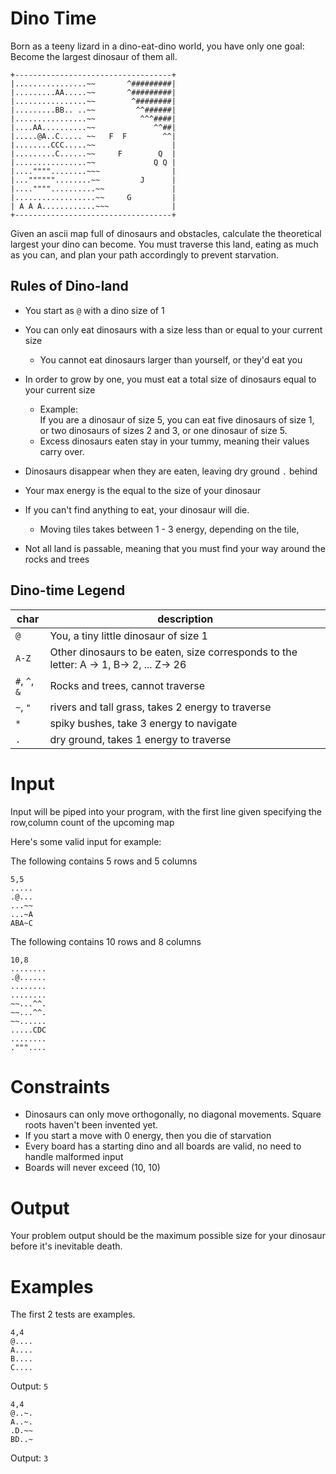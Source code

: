 # Dino Time

Born as a teeny lizard in a dino-eat-dino world, you have only one goal: Become the largest dinosaur of them all.

```
+-----------------------------------+
|................~~       ^#########|
|.........AA.....~~       ^#########|
|................~~        ^########|
|.........BB.. ..~~         ^^######|
|................~~          ^^^####|
|....AA..........~~             ^^##|
|.....@A..C..... ~~   F  F        ^^|
|........CCC.....~~                 |
|.........C......~~     F        Q  |
|................~~             Q Q |
|....""""........~~~                |
|...""""""........~~         J      |
|....""""..........~~               |
|..................~~     G         |
| A A A............~~~              |
+-----------------------------------+
```

Given an ascii map full of dinosaurs and obstacles, calculate the theoretical largest your dino can become. You must traverse this land, eating as much as you can, and plan your path accordingly to prevent starvation.

## Rules of Dino-land

- You start as `@` with a dino size of 1
- You can only eat dinosaurs with a size less than or equal to your current size
  - You cannot eat dinosaurs larger than yourself, or they'd eat you
- In order to grow by one, you must eat a total size of dinosaurs equal to your current size

  - Example: \
     If you are a dinosaur of size 5, you can eat five dinosaurs of size 1, or two dinosaurs of sizes 2 and 3, or one dinosaur of size 5.
  - Excess dinosaurs eaten stay in your tummy, meaning their values carry over.

- Dinosaurs disappear when they are eaten, leaving dry ground `.` behind
- Your max energy is the equal to the size of your dinosaur
- If you can't find anything to eat, your dinosaur will die.
  - Moving tiles takes between 1 - 3 energy, depending on the tile,
- Not all land is passable, meaning that you must find your way around the rocks and trees

## Dino-time Legend

| char          | description                                                                            |
| ------------- | -------------------------------------------------------------------------------------- |
| `@`           | You, a tiny little dinosaur of size 1                                                  |
| `A-Z`         | Other dinosaurs to be eaten, size corresponds to the letter: A -> 1, B-> 2, ... Z-> 26 |
| `#`, `^`, `&` | Rocks and trees, cannot traverse                                                       |
| `~`, `"`      | rivers and tall grass, takes 2 energy to traverse                                      |
| `*`           | spiky bushes, take 3 energy to navigate                                                |
| `.`           | dry ground, takes 1 energy to traverse                                                 |

# Input

Input will be piped into your program, with the first line given specifying the row,column count of the upcoming map

Here's some valid input for example:

The following contains 5 rows and 5 columns

```
5,5
.....
.@...
...~~
...~A
ABA~C
```

The following contains 10 rows and 8 columns

```
10,8
........
.@......
........
........
~~...^^.
~~...^^.
~~......
.....CDC
........
."""....
```

# Constraints

- Dinosaurs can only move orthogonally, no diagonal movements. Square roots haven't been invented yet.
- If you start a move with 0 energy, then you die of starvation
- Every board has a starting dino and all boards are valid, no need to handle malformed input
- Boards will never exceed (10, 10)

# Output

Your problem output should be the maximum possible size for your dinosaur before it's inevitable death.

# Examples

The first 2 tests are examples.

```
4,4
@....
A....
B....
C....
```

Output: `5`

```
4,4
@..~.
A..~.
.D.~~
BD..~
```

Output: `3`
